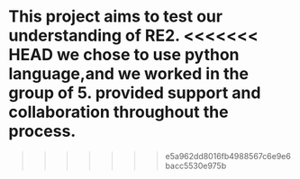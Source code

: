 This project aims to test our understanding of RE2.
<<<<<<< HEAD
we chose to use python language,and we worked in the group of 5.
provided support and collaboration throughout the process.
=======

>>>>>>> e5a962dd8016fb4988567c6e9e6bacc5530e975b
